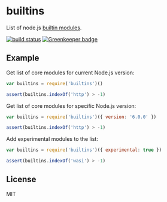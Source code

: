 
# builtins

  List of node.js [builtin modules](http://nodejs.org/api/).

  [![build status](https://secure.travis-ci.org/juliangruber/builtins.svg)](http://travis-ci.org/juliangruber/builtins) [![Greenkeeper badge](https://badges.greenkeeper.io/juliangruber/builtins.svg)](https://greenkeeper.io/)

## Example

Get list of core modules for current Node.js version:

```js
var builtins = require('builtins')()

assert(builtins.indexOf('http') > -1)
```

Get list of core modules for specific Node.js version:

```js
var builtins = require('builtins')({ version: '6.0.0' })

assert(builtins.indexOf('http') > -1)
```

Add experimental modules to the list:

```js
var builtins = require('builtins')({ experimental: true })

assert(builtins.indexOf('wasi') > -1)
```

## License

  MIT
